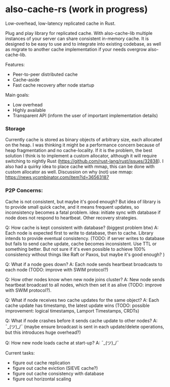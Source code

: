 # also-cache-rs (work in progress)

Low-overhead, low-latency replicated cache in Rust.

Plug and play library for replicated cache. With also-cache-lib multiple instances of your server can share consistent in-memory cache. It is designed to be easy to use and to integrate into existing codebase, as well as migrate to another cache implementation if your needs overgrow also-cache-lib.

Features:

- Peer-to-peer distributed cache
- Cache-aside
- Fast cache recovery after node startup

Main goals:

- Low overhead
- Highly available
- Transparent API (inform the user of important implementation details)

### Storage

Currently cache is stored as binary objects of arbitrary size, each allocated on the heap. I was thinking it might be a performance concern because of heap fragmentation and no cache-locality. If it is the problem, the best solution I think is to implement a custom allocator, although it will require switching to nightly Rust (https://github.com/rust-lang/rust/issues/32838). I also had a quirky idea to place cache with mmap, this can be done with custom allocator as well. Discussion on why (not) use mmap: https://news.ycombinator.com/item?id=36563187

### P2P Concerns:

Cache is not consistent, but maybe it's good enough? But idea of library is to provide small quick cache, and it means frequent updates, so inconsistency becomes a fatal problem.
idea: initiate sync with database if node does not respond to heartbeat. Other recovery strategies.

Q: How cache is kept consistent with database? (biggest problem btw)
A: Each node is expected first to write to database, then to cache. Library intends to provide eventual consistency. (TODO: if server writes to database but fails to send cache update, cache becomes inconsistent. Use TTL or something better. But not sure if it's even possible to achieve 100% consistency without things like Raft or Paxos, but maybe it's good enough? )

Q: What if a node goes down?
A: Each node sends heartbeat broadcasts to each node (TODO: improve with SWIM protocol?)

Q: How other nodes know when new node joins cluster?
A: New node sends heartbeat broadcast to all nodes, which then set it as alive (TODO: improve with SWIM protocol?).

Q: What if node receives two cache updates for the same object?
A: Each cache update has timestamp, the latest update wins (TODO: possible improvement: logical timestamps, Lamport Timestamps, CRDTs)

Q: What if node crashes before it sends cache update to other nodes?
A: ¯\_(ツ)\_/¯ (maybe ensure broadcast is sent in each update/delete operations, but this introduces huge overhead?)

Q: How new node loads cache at start-up?
A: ¯\_(ツ)\_/¯

Current tasks:

- figure out cache replication
- figure out cache eviction (SIEVE cache?)
- figure out cache consistency with database
- figure out horizontal scaling
